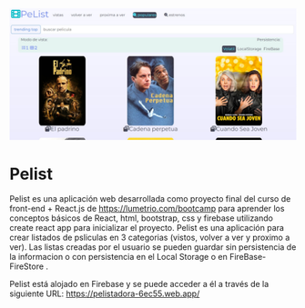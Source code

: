 
![preview captura de pantalla](public/pelist2.jpg)

# Pelist
Pelist es una aplicación web desarrollada como proyecto final del curso de front-end + React.js de https://lumetrio.com/bootcamp para aprender los conceptos básicos de React, html, bootstrap, css y firebase  utilizando create react app para inicializar el proyecto. Pelist es una aplicación para crear listados de psliculas en 3 categorias (vistos, volver a ver y proximo a ver). Las listas creadas por el usuario se pueden guardar sin persistencia de la informacion o con persistencia en el Local Storage o en FireBase-FireStore . 

Pelist está alojado en Firebase y se puede acceder a él a través de la siguiente URL: https://pelistadora-6ec55.web.app/

